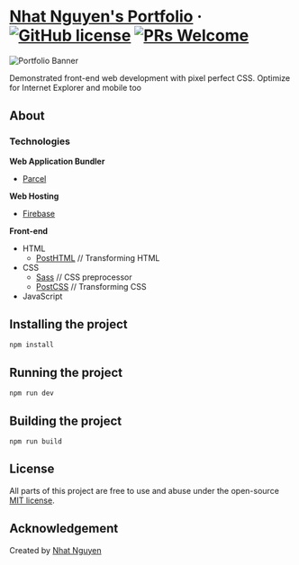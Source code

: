# [Nhat Nguyen's Portfolio](https://nhatnguyen.me) &middot; [![GitHub license](https://img.shields.io/badge/license-MIT-blue.svg)](./LICENSE) [![PRs Welcome](https://img.shields.io/badge/PRs-welcome-brightgreen.svg)](https://github.com/nguyen-nhat/portfolio/pulls)

![Portfolio Banner](https://i.imgur.com/4AiNX4P.jpg)

Demonstrated front-end web development with pixel perfect CSS. Optimize for Internet Explorer and mobile too


## About

### Technologies

**Web Application Bundler**
* [Parcel](https://parceljs.org/)

**Web Hosting**
* [Firebase](https://firebase.google.com/)

**Front-end**
* HTML
  * [PostHTML](https://github.com/posthtml/posthtml) // Transforming HTML
* CSS
  * [Sass](https://sass-lang.com/) // CSS preprocessor
  * [PostCSS](https://postcss.org/) // Transforming CSS
* JavaScript

## Installing the project

```
npm install
```

## Running the project

```
npm run dev
```

## Building the project

```
npm run build
```

## License
All parts of this project are free to use and abuse under the open-source [MIT license](./LICENSE).

## Acknowledgement
Created by [Nhat Nguyen](https://github.com/nguyen-nhat)
